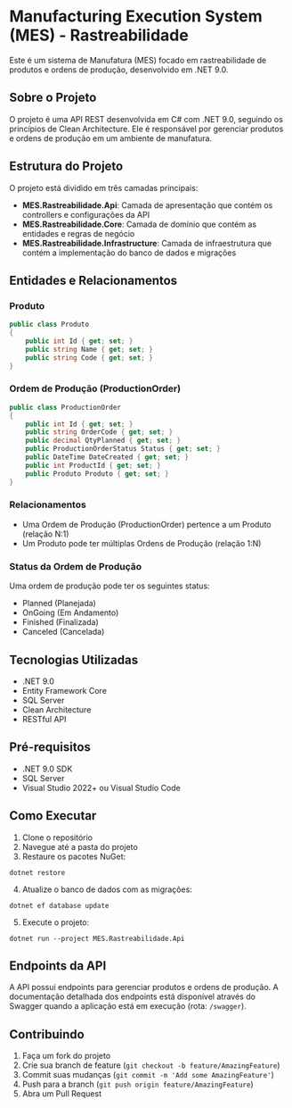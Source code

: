 # Manufacturing Execution System (MES) - Rastreabilidade

Este é um sistema de Manufatura (MES) focado em rastreabilidade de produtos e ordens de produção, desenvolvido em .NET 9.0.

## Sobre o Projeto

O projeto é uma API REST desenvolvida em C# com .NET 9.0, seguindo os princípios de Clean Architecture. Ele é responsável por gerenciar produtos e ordens de produção em um ambiente de manufatura.

## Estrutura do Projeto

O projeto está dividido em três camadas principais:

- **MES.Rastreabilidade.Api**: Camada de apresentação que contém os controllers e configurações da API
- **MES.Rastreabilidade.Core**: Camada de domínio que contém as entidades e regras de negócio
- **MES.Rastreabilidade.Infrastructure**: Camada de infraestrutura que contém a implementação do banco de dados e migrações

## Entidades e Relacionamentos

### Produto
```csharp
public class Produto
{
    public int Id { get; set; }
    public string Name { get; set; }
    public string Code { get; set; }
}
```

### Ordem de Produção (ProductionOrder)
```csharp
public class ProductionOrder 
{
    public int Id { get; set; }
    public string OrderCode { get; set; }
    public decimal QtyPlanned { get; set; }
    public ProductionOrderStatus Status { get; set; }
    public DateTime DateCreated { get; set; }
    public int ProductId { get; set; }
    public Produto Produto { get; set; }
}
```

### Relacionamentos
- Uma Ordem de Produção (ProductionOrder) pertence a um Produto (relação N:1)
- Um Produto pode ter múltiplas Ordens de Produção (relação 1:N)

### Status da Ordem de Produção
Uma ordem de produção pode ter os seguintes status:
- Planned (Planejada)
- OnGoing (Em Andamento)
- Finished (Finalizada)
- Canceled (Cancelada)

## Tecnologias Utilizadas

- .NET 9.0
- Entity Framework Core
- SQL Server
- Clean Architecture
- RESTful API

## Pré-requisitos

- .NET 9.0 SDK
- SQL Server
- Visual Studio 2022+ ou Visual Studio Code

## Como Executar

1. Clone o repositório
2. Navegue até a pasta do projeto
3. Restaure os pacotes NuGet:
```
dotnet restore
```
4. Atualize o banco de dados com as migrações:
```
dotnet ef database update
```
5. Execute o projeto:
```
dotnet run --project MES.Rastreabilidade.Api
```

## Endpoints da API

A API possui endpoints para gerenciar produtos e ordens de produção. A documentação detalhada dos endpoints está disponível através do Swagger quando a aplicação está em execução (rota: `/swagger`).

## Contribuindo

1. Faça um fork do projeto
2. Crie sua branch de feature (`git checkout -b feature/AmazingFeature`)
3. Commit suas mudanças (`git commit -m 'Add some AmazingFeature'`)
4. Push para a branch (`git push origin feature/AmazingFeature`)
5. Abra um Pull Request